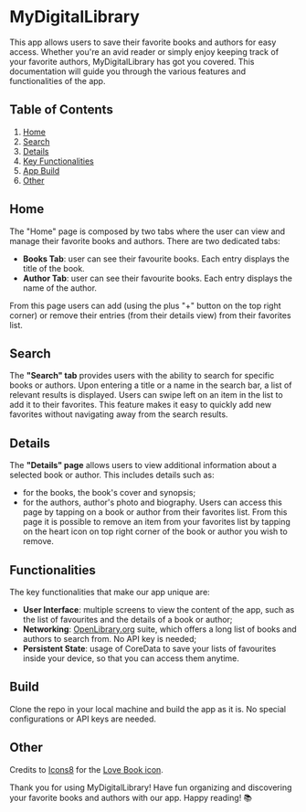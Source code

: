 # MyDigitalLibrary

This app allows users to save their favorite books and authors for easy access. Whether you're an avid reader or simply enjoy keeping track of your favorite authors, MyDigitalLibrary has got you covered. This documentation will guide you through the various features and functionalities of the app.

## Table of Contents
1. [Home](#home)
2. [Search](#search)
3. [Details](#details)
4. [Key Functionalities](#functionalities)
4. [App Build](#build)
4. [Other](#other)

## Home
The "Home" page is composed by two tabs where the user can view and manage their favorite books and authors. There are two dedicated tabs:
- **Books Tab**: user can see their favourite books. Each entry displays the title of the book.
- **Author Tab**: user can see their favourite books. Each entry displays the name of the author.

From this page users can add (using the plus "+" button on the top right corner) or remove their entries (from their details view) from their favorites list. 

## Search
The **"Search" tab** provides users with the ability to search for specific books or authors. Upon entering a title or a name in the search bar, a list of relevant results is displayed. Users can swipe left on an item in the list to add it to their favorites. This feature makes it easy to quickly add new favorites without navigating away from the search results.

## Details
The **"Details" page** allows users to view additional information about a selected book or author. This includes details such as:
- for the books, the book's cover and synopsis;
- for the authors, author's photo and biography. 
Users can access this page by tapping on a book or author from their favorites list.
From this page it is possible to remove an item from your favorites list by tapping on the heart icon on top right corner of the book or author you wish to remove.

## Functionalities
The key functionalities that make our app unique are:
- **User Interface**: multiple screens to view the content of the app, such as the list of favourites and the details of a book or author;
- **Networking**: [OpenLibrary.org]("https://openlibrary.org/") suite, which offers a long list of books and authors to search from. No API key is needed;
- **Persistent State**: usage of CoreData to save your lists of favourites inside your device, so that you can access them anytime.

## Build
Clone the repo in your local machine and build the app as it is. No special configurations or API keys are needed. 


## Other
Credits to [Icons8]("https://icons8.com") for the [Love Book icon]("https://icons8.com/icon/pXJTVvE8w6Ub/love-book").

Thank you for using MyDigitalLibrary! Have fun organizing and discovering your favorite books and authors with our app. 
Happy reading! 📚

